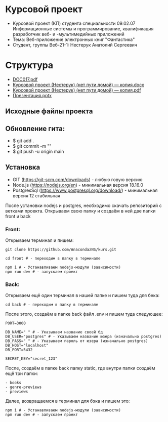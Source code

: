 # Курсовой проект

- Курсовой проект (КП) студента специальности 09.02.07 Информационные системы и программирование, квалификация разработчик веб- и -мультимедийных приложений
- Тема: Веб-приложение электронных книг "Фантастика"
- Студент, группы Веб-21-1: Нестерук Анатолий Сергеевич

# Структура
- [DOC017.pdf](https://github.com/user-attachments/files/15593177/DOC017.pdf)
- [Курсовой проект (Нестерук) (нет пути домой) — копия.docx](https://github.com/user-attachments/files/15593185/default.docx)
- [Курсовой проект (Нестерук) (нет пути домой) — копия.pdf](https://github.com/user-attachments/files/15593212/default.pdf)
- [Презентация.pptx](https://github.com/user-attachments/files/15593383/default.pptx)
## Исходные файлы проекта








## Oбновление гита:

- $ git add .
- $ git commit -m ""
- $ git push -u origin main

## Установка

- GIT (https://git-scm.com/downloads) - любую говую версию
- Node.js (https://nodejs.org/en) - минимальная версия 18.16.0 
- PostgresSql (https://www.postgresql.org/download/) - минимальная версия 12 стабильная

После установки nodejs и postgres, необходимо скачать репозиторий с ветками проекта. Открываем свою папку и создаём в ней две папки front и back


### Front:
Открываем терминал и пишем:
```
git clone https://github.com/AnacondazNS/kurs.git

cd front # - переходим в папку в терминале

npm i # - Устанавливаем nodejs-модули (зависимости)
npm run dev # - запускаем проект
```

### Back:
Открываем ещё один терминал в нашей папке и пишем туда для бека:
```
cd back # - переходим в папку в терминале
```

После этого, создаём в папке back файл .env и пишем туда следующее:

```
PORT=3000

DB_NAME=" " # - Указываем название своей бд
DB_USER="postgres" # - Указываем название юзера (изначально postgres)
DB_PASS=" " # - Указываем пароль от юзера (изначально postgres)
DB_HOST="localhost"
DB_PORT=5432

SECRET_KEY="secret_123"
```

После, создаём в папке back папку static, где внутри папки создаём ещё три папки:
```
- books
- genre-previews
- previews
```
Далее, возвращаемся в терминал для бэка и пишем это:
```
npm i # - Устанавливаем nodejs-модули (зависимости)
npm run dev # - запускаем проект
```

